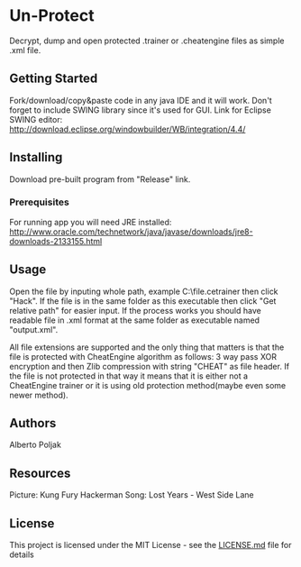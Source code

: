 # Un-Protect

Decrypt, dump and open protected .trainer or .cheatengine files as simple .xml file. 

## Getting Started

Fork/download/copy&paste code in any java IDE and it will work. Don't forget to include SWING library since it's used for GUI.
Link for Eclipse SWING editor: http://download.eclipse.org/windowbuilder/WB/integration/4.4/ 

## Installing

Download pre-built program from "Release" link.

### Prerequisites

For running app you will need JRE installed:
http://www.oracle.com/technetwork/java/javase/downloads/jre8-downloads-2133155.html

## Usage

Open the file by inputing whole path, example C:\file.cetrainer  then click "Hack".
If the file is in the same folder as this executable then click "Get relative path" for easier input.
If the process works you should have readable file in .xml format at the same folder as executable named "output.xml".
	
All file extensions are supported and the only thing that matters is that the file is protected  with CheatEngine algorithm as follows:
3 way pass XOR encryption and then Zlib compression with string "CHEAT" as file header.
If the file is not protected in that way it means that it is either not a CheatEngine trainer or it is using old protection method(maybe even some newer method).
	
## Authors

Alberto Poljak

## Resources

Picture: Kung Fury Hackerman
	Song: Lost Years - West Side Lane

## License

This project is licensed under the MIT License - see the [LICENSE.md](LICENSE.md) file for details
